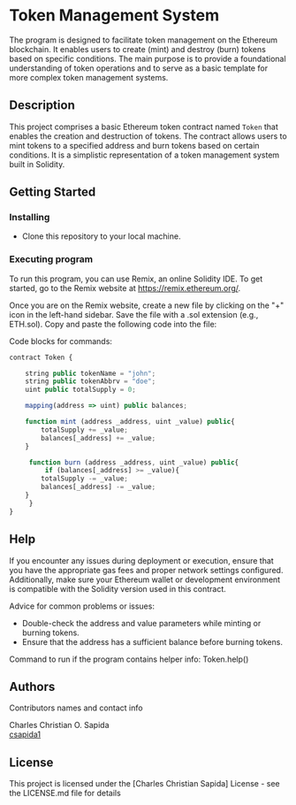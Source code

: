 # Token Management System

The program is designed to facilitate token management on the Ethereum blockchain. It enables users to create (mint) and destroy (burn) tokens based on specific conditions. The main purpose is to provide a foundational understanding of token operations and to serve as a basic template for more complex token management systems.

## Description

This project comprises a basic Ethereum token contract named `Token` that enables the creation and destruction of tokens. The contract allows users to mint tokens to a specified address and burn tokens based on certain conditions. It is a simplistic representation of a token management system built in Solidity.


## Getting Started

### Installing

* Clone this repository to your local machine.

### Executing program

To run this program, you can use Remix, an online Solidity IDE. To get started, go to the Remix website at https://remix.ethereum.org/.

Once you are on the Remix website, create a new file by clicking on the "+" icon in the left-hand sidebar. Save the file with a .sol extension (e.g., ETH.sol). Copy and paste the following code into the file:

Code blocks for commands:

```javascript
contract Token {

    string public tokenName = "john";
    string public tokenAbbrv = "doe";
    uint public totalSupply = 0;

    mapping(address => uint) public balances;

    function mint (address _address, uint _value) public{
        totalSupply += _value;
        balances[_address] += _value;
    }

     function burn (address _address, uint _value) public{
         if (balances[_address] >= _value){
        totalSupply -= _value;
        balances[_address] -= _value;
    }
     }
}

```
## Help

If you encounter any issues during deployment or execution, ensure that you have the appropriate gas fees and proper network settings configured. Additionally, make sure your Ethereum wallet or development environment is compatible with the Solidity version used in this contract.

Advice for common problems or issues:
- Double-check the address and value parameters while minting or burning tokens.
- Ensure that the address has a sufficient balance before burning tokens.

Command to run if the program contains helper info:
Token.help()

## Authors

Contributors names and contact info

Charles Christian O. Sapida  
[csapida1](https://www.facebook.com/csapida1)


## License

This project is licensed under the [Charles Christian Sapida] License - see the LICENSE.md file for details
